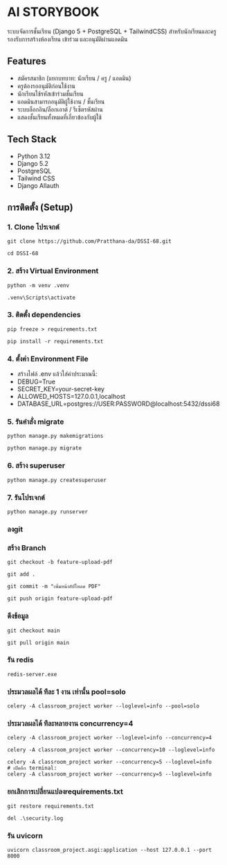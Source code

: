 # AI STORYBOOK

ระบบจัดการชั้นเรียน (Django 5 + PostgreSQL + TailwindCSS) สำหรับนักเรียนและครู รองรับการสร้างห้องเรียน เข้าร่วม และอนุมัติผ่านแอดมิน



## Features
- สมัครสมาชิก (แยกบทบาท: นักเรียน / ครู / แอดมิน)
- ครูต้องรออนุมัติก่อนใช้งาน
- นักเรียนใช้รหัสเข้าร่วมชั้นเรียน
- แอดมินสามารถอนุมัติผู้ใช้งาน / ชั้นเรียน
- ระบบล็อกอิน/ล็อกเอาต์ / รีเซ็ตรหัสผ่าน
- แสดงชั้นเรียนทั้งหมดที่เกี่ยวข้องกับผู้ใช้


## Tech Stack
- Python 3.12
- Django 5.2
- PostgreSQL
- Tailwind CSS
- Django Allauth



## การติดตั้ง (Setup)

### 1. Clone โปรเจกต์
```
git clone https://github.com/Pratthana-da/DSSI-68.git 
```
```
cd DSSI-68
```



### 2. สร้าง Virtual Environment
```
python -m venv .venv
```

```
.venv\Scripts\activate
```   

### 3. ติดตั้ง dependencies
```
pip freeze > requirements.txt
```

```
pip install -r requirements.txt
```

### 4. ตั้งค่า Environment File
- สร้างไฟล์ .env แล้วใส่ค่าประมาณนี้:
- DEBUG=True
- SECRET_KEY=your-secret-key
- ALLOWED_HOSTS=127.0.0.1,localhost
- DATABASE_URL=postgres://USER:PASSWORD@localhost:5432/dssi68

### 5. รันคำสั่ง migrate
```
python manage.py makemigrations
```
```
python manage.py migrate
```

### 6. สร้าง superuser
```
python manage.py createsuperuser
```

### 7. รันโปรเจกต์
```
python manage.py runserver
```

### ลงgit
### สร้าง Branch
```
git checkout -b feature-upload-pdf
```
```
git add .
```
```
git commit -m "เพิ่มหน้าอัปโหลด PDF"
```
```
git push origin feature-upload-pdf
```


### ดึงข้อมูล
```
git checkout main
```
```
git pull origin main
```

### รัน redis
```
redis-server.exe
```
### ประมวลผลได้ ทีละ 1 งาน เท่านั้น  pool=solo
```
celery -A classroom_project worker --loglevel=info --pool=solo
```
### ประมวลผลได้ ทีละหลายงาน concurrency=4 
```
celery -A classroom_project worker --loglevel=info --concurrency=4

celery -A classroom_project worker --concurrency=10 --loglevel=info

celery -A classroom_project worker --concurrency=5 --loglevel=info
# เปิดอีก terminal:
celery -A classroom_project worker --concurrency=5 --loglevel=info

```

### ยกเลิกการเปลี่ยนแปลงrequirements.txt
```
git restore requirements.txt
```
```
del .\security.log
```
### รัน uvicorn
```
uvicorn classroom_project.asgi:application --host 127.0.0.1 --port 8000
```
